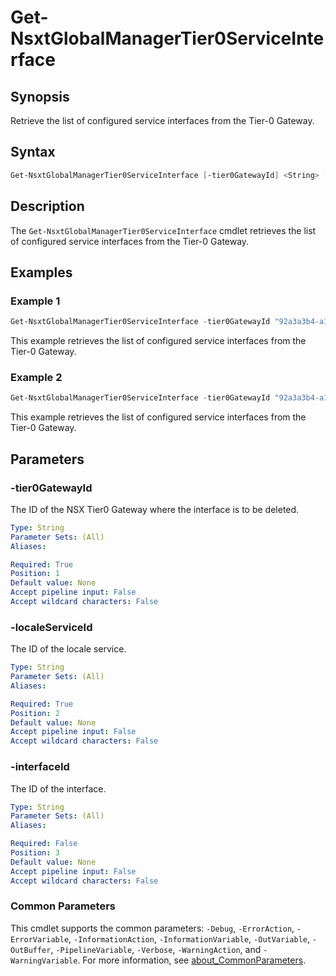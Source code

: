 # Get-NsxtGlobalManagerTier0ServiceInterface

## Synopsis

Retrieve the list of configured service interfaces from the Tier-0 Gateway.

## Syntax

```powershell
Get-NsxtGlobalManagerTier0ServiceInterface [-tier0GatewayId] <String> [-localeServiceId] <String> [[-interfaceId] <String>] [<CommonParameters>]
```

## Description

The `Get-NsxtGlobalManagerTier0ServiceInterface` cmdlet retrieves the list of configured service interfaces from the Tier-0 Gateway.

## Examples

### Example 1

```powershell
Get-NsxtGlobalManagerTier0ServiceInterface -tier0GatewayId "92a3a3b4-a1d1-48a9-8190-dca8e44c18c1" -localeServiceId "lax-m01"
```

This example retrieves the list of configured service interfaces from the Tier-0 Gateway.

### Example 2

```powershell
Get-NsxtGlobalManagerTier0ServiceInterface -tier0GatewayId "92a3a3b4-a1d1-48a9-8190-dca8e44c18c1" -localeServiceId "lax-m01" -interfaceId "lax-m01-r01-en01_901e6f07-d502-46fd-b71e-e6c27358e905"
```

This example retrieves the list of configured service interfaces from the Tier-0 Gateway.

## Parameters

### -tier0GatewayId

The ID of the NSX Tier0 Gateway where the interface is to be deleted.

```yaml
Type: String
Parameter Sets: (All)
Aliases:

Required: True
Position: 1
Default value: None
Accept pipeline input: False
Accept wildcard characters: False
```

### -localeServiceId

The ID of the locale service.

```yaml
Type: String
Parameter Sets: (All)
Aliases:

Required: True
Position: 2
Default value: None
Accept pipeline input: False
Accept wildcard characters: False
```

### -interfaceId

The ID of the interface.

```yaml
Type: String
Parameter Sets: (All)
Aliases:

Required: False
Position: 3
Default value: None
Accept pipeline input: False
Accept wildcard characters: False
```

### Common Parameters

This cmdlet supports the common parameters: `-Debug`, `-ErrorAction`, `-ErrorVariable`, `-InformationAction`, `-InformationVariable`, `-OutVariable`, `-OutBuffer`, `-PipelineVariable`, `-Verbose`, `-WarningAction`, and `-WarningVariable`. For more information, see [about_CommonParameters](http://go.microsoft.com/fwlink/?LinkID=113216).
